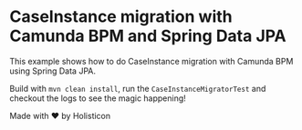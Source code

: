 # CaseInstance migration with Camunda BPM and Spring Data JPA

This example shows how to do CaseInstance migration with Camunda BPM using Spring Data JPA.

Build with `mvn clean install`, run the `CaseInstanceMigratorTest` and checkout the logs to see the magic happening!

Made with &#9829; by Holisticon